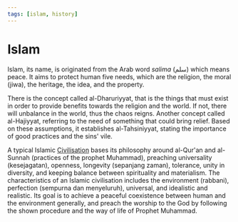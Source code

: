```yaml
---
tags: [islam, history]
---
```


# Islam

Islam, its name, is originated from the Arab word *salima* (سلم) which means
peace. It aims to protect human five needs, which are the religion, the moral
(jiwa), the heritage, the idea, and the property.

There is the concept called al-Dharuriyyat, that is the things that must exist
in order to provide benefits towards the religion and the world. If not, there
will unbalance in the world, thus the chaos reigns. Another concept called
al-Hajiyyat, referring to the need of something that could bring relief. Based
on these assumptions, it establishes al-Tahsiniyyat, stating the importance of
good practices and the sins' vile.

A typical Islamic [Civilisation](202308072126.md) bases its philosophy around
al-Qur'an and al-Sunnah (practices of the prophet Muhammad), preaching
universality (kesejagatan), openness, longevity (sepanjang zaman), tolerance,
unity in diversity, and keeping balance between spirituality and materialism.
The characteristics of an Islamic civilisation includes the environment
(rabbani), perfection (sempurna dan menyeluruh), universal, and idealistic and
realistic. Its goal is to achieve a peaceful coexistence between human and the
environment generally, and preach the worship to the God by following the shown
procedure and the way of life of Prophet Muhammad.
